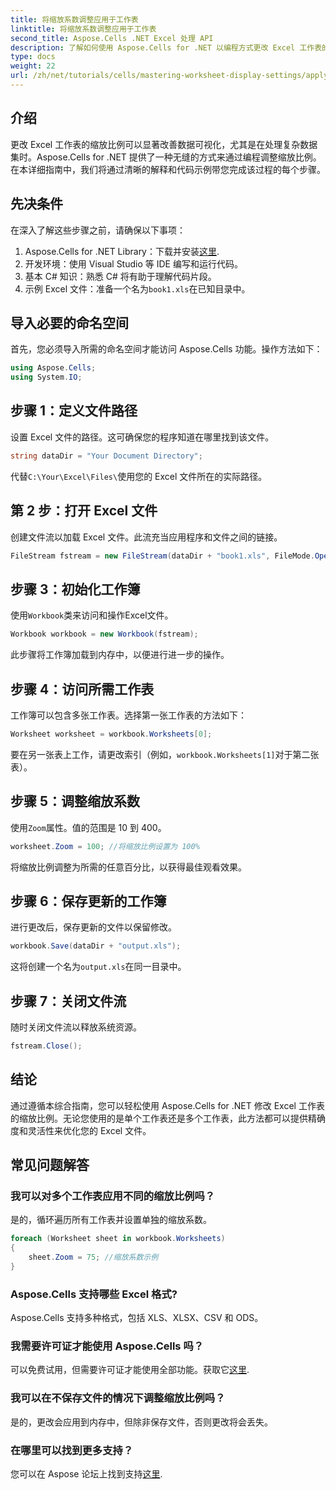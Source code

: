 ```yaml
---
title: 将缩放系数调整应用于工作表
linktitle: 将缩放系数调整应用于工作表
second_title: Aspose.Cells .NET Excel 处理 API
description: 了解如何使用 Aspose.Cells for .NET 以编程方式更改 Excel 工作表的缩放比例。按照我们的分步指南和详细的代码示例来增强您的 Excel 文件可视化。
type: docs
weight: 22
url: /zh/net/tutorials/cells/mastering-worksheet-display-settings/apply-zoom-factor-adjustments/
---
```

## 介绍

更改 Excel 工作表的缩放比例可以显著改善数据可视化，尤其是在处理复杂数据集时。Aspose.Cells for .NET 提供了一种无缝的方式来通过编程调整缩放比例。在本详细指南中，我们将通过清晰的解释和代码示例带您完成该过程的每个步骤。

## 先决条件  

在深入了解这些步骤之前，请确保以下事项：  

1.  Aspose.Cells for .NET Library：下载并安装[这里](https://releases.aspose.com/cells/net/).  
2. 开发环境：使用 Visual Studio 等 IDE 编写和运行代码。  
3. 基本 C# 知识：熟悉 C# 将有助于理解代码片段。  
4. 示例 Excel 文件：准备一个名为`book1.xls`在已知目录中。  

## 导入必要的命名空间  

首先，您必须导入所需的命名空间才能访问 Aspose.Cells 功能。操作方法如下：  

```csharp
using Aspose.Cells;
using System.IO;
```

## 步骤 1：定义文件路径  

设置 Excel 文件的路径。这可确保您的程序知道在哪里找到该文件。  

```csharp
string dataDir = "Your Document Directory";
```

代替`C:\Your\Excel\Files\`使用您的 Excel 文件所在的实际路径。  

## 第 2 步：打开 Excel 文件  

创建文件流以加载 Excel 文件。此流充当应用程序和文件之间的链接。  

```csharp
FileStream fstream = new FileStream(dataDir + "book1.xls", FileMode.Open);
```

## 步骤 3：初始化工作簿  

使用`Workbook`类来访问和操作Excel文件。  

```csharp
Workbook workbook = new Workbook(fstream);
```

此步骤将工作簿加载到内存中，以便进行进一步的操作。  

## 步骤 4：访问所需工作表  

工作簿可以包含多张工作表。选择第一张工作表的方法如下：  

```csharp
Worksheet worksheet = workbook.Worksheets[0];
```

要在另一张表上工作，请更改索引（例如，`workbook.Worksheets[1]`对于第二张表）。  

## 步骤 5：调整缩放系数  

使用`Zoom`属性。值的范围是 10 到 400。  

```csharp
worksheet.Zoom = 100; //将缩放比例设置为 100%
```

将缩放比例调整为所需的任意百分比，以获得最佳观看效果。  

## 步骤 6：保存更新的工作簿  

进行更改后，保存更新的文件以保留修改。  

```csharp
workbook.Save(dataDir + "output.xls");
```

这将创建一个名为`output.xls`在同一目录中。  

## 步骤 7：关闭文件流  

随时关闭文件流以释放系统资源。  

```csharp
fstream.Close();
```

## 结论  

通过遵循本综合指南，您可以轻松使用 Aspose.Cells for .NET 修改 Excel 工作表的缩放比例。无论您使用的是单个工作表还是多个工作表，此方法都可以提供精确度和灵活性来优化您的 Excel 文件。  


## 常见问题解答  

### 我可以对多个工作表应用不同的缩放比例吗？  
是的，循环遍历所有工作表并设置单独的缩放系数。  

```csharp
foreach (Worksheet sheet in workbook.Worksheets)
{
    sheet.Zoom = 75; //缩放系数示例
}
```

### Aspose.Cells 支持哪些 Excel 格式?  
Aspose.Cells 支持多种格式，包括 XLS、XLSX、CSV 和 ODS。  

### 我需要许可证才能使用 Aspose.Cells 吗？  
可以免费试用，但需要许可证才能使用全部功能。获取它[这里](https://purchase.aspose.com/buy).  

### 我可以在不保存文件的情况下调整缩放比例吗？  
是的，更改会应用到内存中，但除非保存文件，否则更改将会丢失。  

### 在哪里可以找到更多支持？  
您可以在 Aspose 论坛上找到支持[这里](https://forum.aspose.com/c/cells/9).

